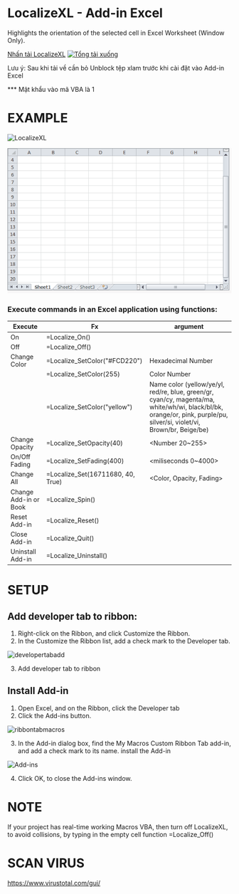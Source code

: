 # LocalizeXL - Add-in Excel
Highlights the orientation of the selected cell in Excel Worksheet (Window  Only).

[Nhấn tải LocalizeXL](https://github.com/SanbiVN/LocalizeXL/releases/download/localize_xl/LocalizeXL_v1.73.zip) 
[![Tổng tải xuống](https://img.shields.io/github/downloads/SanbiVN/LocalizeXL/total.svg)](https://github.com/SanbiVN/LocalizeXL/releases/download/localize_xl/LocalizeXL_v1.73.zip)

Lưu ý: Sau khi tải về cần bỏ Unblock tệp xlam trước khi cài đặt vào Add-in Excel

*** Mật khẩu vào mã VBA là 1

# EXAMPLE

![LocalizeXL](https://user-images.githubusercontent.com/58664571/110070199-082dd380-7dac-11eb-8b9e-06707ddad1b8.gif)

![LocalizeXL](https://github.com/SanbiVN/LocalizeXL/blob/main/test/vba%20localize%20style.gif)

### Execute commands in an Excel application using functions:

Execute | Fx | argument
---|---|---
On |	=Localize_On()	|
Off | =Localize_Off() |
| Change Color | =Localize_SetColor("#FCD220") | Hexadecimal Number
|  | =Localize_SetColor(255)	| Color Number
|  | =Localize_SetColor("yellow")	| Name color (yellow/ye/yl, red/re, blue, green/gr, cyan/cy, magenta/ma, white/wh/wi, black/bl/bk, orange/or, pink, purple/pu, silver/si, violet/vi, Brown/br, Beige/be)
Change Opacity | =Localize_SetOpacity(40)	| <Number 20~255>
On/Off Fading |	=Localize_SetFading(400) |	<miliseconds 0~4000>
Change All |	=Localize_Set(16711680, 40, True)	| <Color, Opacity, Fading>
Change Add-in or Book |	=Localize_Spin() |
Reset Add-in |	=Localize_Reset() |
Close Add-in |	=Localize_Quit()	|
Uninstall Add-in |	=Localize_Uninstall()	|

# SETUP

## Add developer tab to ribbon:
1. Right-click on the Ribbon, and click Customize the Ribbon.
2. In the Customize the Ribbon list, add a check mark to the Developer tab.

![developertabadd](https://user-images.githubusercontent.com/58664571/110081294-4d5b0100-7dbe-11eb-814b-946de593dc11.png)

3. Add developer tab to ribbon

## Install Add-in
1. Open Excel, and on the Ribbon, click the Developer tab
2. Click the Add-ins button.

![ribbontabmacros](https://user-images.githubusercontent.com/58664571/110081583-b773a600-7dbe-11eb-81f4-8958c2999e31.png)

3. In the Add-in dialog box, find the My Macros Custom Ribbon Tab add-in, and add a check mark to its name.
install the Add-in

![Add-ins](https://user-images.githubusercontent.com/58664571/110081743-f73a8d80-7dbe-11eb-89c0-fc136b9573eb.jpg)

4. Click OK, to close the Add-ins window.

# NOTE
If your project has real-time working Macros VBA, then turn off LocalizeXL, to avoid collisions, by typing in the empty cell function =Localize_Off()

# SCAN VIRUS
https://www.virustotal.com/gui/

